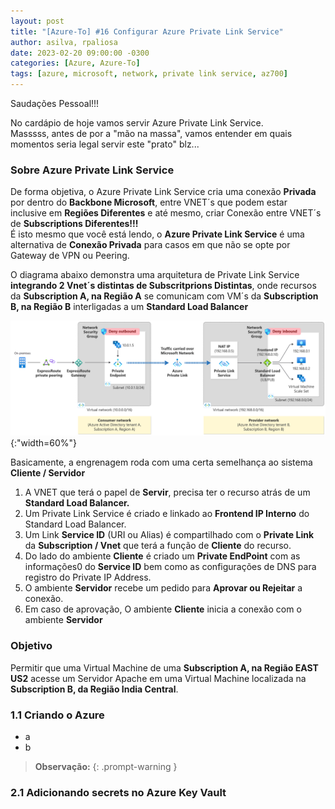 ```yaml
---
layout: post
title: "[Azure-To] #16 Configurar Azure Private Link Service"
author: asilva, rpaliosa
date: 2023-02-20 09:00:00 -0300
categories: [Azure, Azure-To]
tags: [azure, microsoft, network, private link service, az700]
---
```


Saudações Pessoal!!!

No cardápio de hoje vamos servir Azure Private Link Service. <br>
Masssss, antes de por a "mão na massa", vamos entender em quais momentos seria legal servir este "prato" blz...

### **Sobre Azure Private Link Service**

De forma objetiva, o Azure Private Link Service cria uma conexão **Privada** por dentro do **Backbone Microsoft**, entre VNET´s que podem estar inclusive em **Regiões Diferentes** e até mesmo, criar Conexão entre VNET´s de **Subscriptions Diferentes!!!** <br>
É isto mesmo que você está lendo, o **Azure Private Link Service** é uma alternativa de **Conexão Privada** para casos em que não se opte por Gateway de VPN ou Peering. <p>
O diagrama abaixo demonstra uma arquitetura de Private Link Service **integrando 2 Vnet´s distintas de Subscritprions Distintas**, onde recursos da **Subscription A, na Região A** se comunicam com VM´s da **Subscription B, na Região B** interligadas a um **Standard Load Balancer**

![](/assets/img/58/pvtls01.png){:"width=60%"}
<p>

Basicamente, a engrenagem roda com uma certa semelhança ao sistema **Cliente / Servidor** <p>

1. A VNET que terá o papel de **Servir**, precisa ter o recurso atrás de um **Standard Load Balancer.**
2. Um Private Link Service é criado e linkado ao **Frontend IP Interno** do Standard Load Balancer.
3. Um Link **Service ID** (URI ou Alias) é compartilhado com o **Private Link** da **Subscription / Vnet** que terá a função de  **Cliente** do recurso.
4. Do lado do ambiente **Cliente** é criado um **Private EndPoint** com as informações0 do **Service ID** bem como as configurações de DNS para registro do Private IP Address.
5. O ambiente **Servidor** recebe um pedido para **Aprovar ou Rejeitar** a conexão.
6. Em caso de aprovação, O ambiente **Cliente** inicia a conexão com o ambiente **Servidor**

### **Objetivo**

Permitir que uma Virtual Machine de uma **Subscription A, na Região EAST US2** acesse um Servidor Apache em uma Virtual Machine localizada na **Subscription B, da Região India Central**.

### **1.1 Criando o Azure**

- a 
- b 

>**Observação:** 
{: .prompt-warning }

### **2.1 Adicionando secrets no Azure Key Vault**

